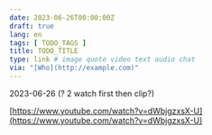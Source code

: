 ```yaml
---
date: 2023-06-26T00:00:00Z
draft: true
lang: en
tags: [ TODO_TAGS ]
title: TODO_TITLE
type: link # image quote video text audio chat
via: "[Who](http://example.com)"
---
```



2023-06-26 (? 2 watch first then clip?)


[https://www.youtube.com/watch?v=dWbjgzxsX-U](https://www.youtube.com/watch?v=dWbjgzxsX-U)

